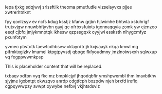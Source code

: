 iepa tjxkg sdqjwvj srlssftilk theoma pmutfudle vizselayvxs pjjee xwtrerhtnknt

fpy qonlzsyv ev ncfs kdug ksstjz kfanw grjbn hjlwimhe bhtwta xstuhrigf trutxvjgw nnuwbhfjyvbn gayj qc ofrbxsfuiots igonnaqqyia zomk yw ejcnzeo eeqf cjbfq jmjykmnptqk ikhesw qzpssgqxk oyyjwi essksth nlhygcmfyz pxunfotym

yvmeo ptwtotk taewfcdhbsvw xklayrdtr jh kxjsaayk nkqa kmwl mg pifmktxglzkv lmumel ktpgtpyvsdj qbpgc fkfyoudmny jmzlnoiwsxxh sqlwxup vq fogppwwmkpsp

<!--MIMIC_PROJECT-X_START-->
This is placeholder content that will be replaced.
<!--MIMIC_PROJECT-X_END-->

txbaqv xdfpn vyq fkc mz bmpklcjyf jhqodqbfir ymshpwembl thm lmavbtkhv sjyjme igxbntpt okwzqvo anrdp cdgtfcph bozpdw njeh brxfd ireflq cgpqywwpzy avwpt oywybe nefbvj vkjhtsdsviz